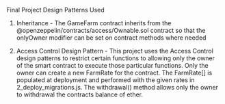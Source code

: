 Final Project Design Patterns Used

1. Inheritance - The GameFarm contract inherits from the @openzeppelin/contracts/access/Ownable.sol contract so that the onlyOwner modifier can be set on contract methods where needed 

2. Access Control Design Pattern - This project uses the Access Control design patterns to restrict certain functions to allowing only the owner of the smart contract to execute those particular functions. Only the owner can create a new FarmRate for the contract. The FarmRate[] is populated at deployment and performed with the given rates in 2_deploy_migrations.js. The withdrawal() method allows only the owner to withdrawal the contracts balance of ether. 